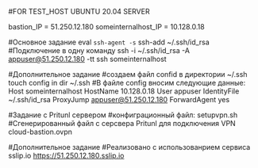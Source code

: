 #FOR TEST_HOST UBUNTU 20.04 SERVER

bastion_IP = 51.250.12.180
someinternalhost_IP = 10.128.0.18

#Основное задание
eval `ssh-agent -s`
ssh-add ~/.ssh/id_rsa
#Подключение в одну команду
ssh -i ~/.ssh/id_rsa -A appuser@51.250.12.180 -tt ssh someinternalhost

#Дополнительное задание
#создаем файл confid в директории ~/.ssh
touch config in dir ~/.ssh
#В файле config вносим следующие данные:
Host someinternalhost
    HostName 10.128.0.18
    User appuser
    IdentityFile  ~/.ssh/id_rsa
    ProxyJump appuser@51.250.12.180
    ForwardAgent yes

#Задание с Pritunl сервером
#конфиграционный файл:
setupvpn.sh
#Сгенерированный файл с серсвера Pritunl для подключения VPN
cloud-bastion.ovpn

#Дополнительное задание 
#Реализовано с использованрием сервиса sslip.io
https://51.250.12.180.sslip.io
